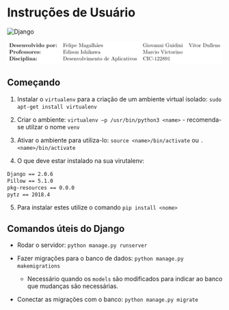 # Instruções de Usuário

![Django](https://img.shields.io/badge/Django-v2.x-green.svg)

![cabecalho](assets/cabecalho.png)
##  Começando

1. Instalar o `virtualenv` para a criação de um ambiente virtual isolado: `sudo apt-get install virtualenv`

2. Criar o ambiente: `virtualenv –p /usr/bin/python3 <name>` - recomenda-se utilzar o nome `venv`

3. Ativar o ambiente para utiliza-lo: `source <name>/bin/activate` ou `. <name>/bin/activate`

4. O que deve estar instalado na sua virutalenv:

```
Django == 2.0.6
Pillow == 5.1.0
pkg-resources == 0.0.0
pytz == 2018.4
```

5. Para instalar estes utilize o comando `pip install <nome>`

## Comandos úteis do Django

- Rodar o servidor: `python manage.py runserver` 

- Fazer migrações para o banco de dados: `python manage.py makemigrations`
    - Necessário quando os `models` são modificados para indicar ao banco que mudanças são necessárias.

- Conectar as migrações com o banco: `python manage.py migrate` 